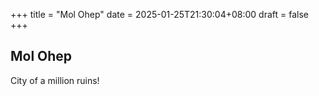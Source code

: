 +++
title =  "Mol Ohep"
date = 2025-01-25T21:30:04+08:00
draft = false
+++

## Mol Ohep

City of a million ruins! 
